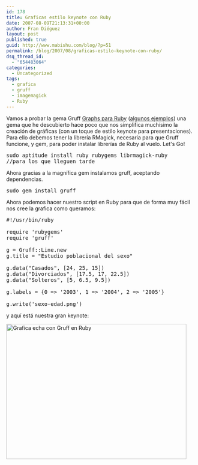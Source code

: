 ```yaml
---
id: 178
title: Graficas estilo keynote con Ruby
date: 2007-08-09T21:13:31+00:00
author: Fran Diéguez
layout: post
published: true
guid: http://www.mabishu.com/blog/?p=51
permalink: /blog/2007/08/graficas-estilo-keynote-con-ruby/
dsq_thread_id:
  - "654483064"
categories:
  - Uncategorized
tags:
  - grafica
  - gruff
  - imagemagick
  - Ruby
---
```

Vamos a probar la gema Gruff <a title="Gruff Graphs para Ruby" href="http://nubyonrails.com/pages/gruff">Graphs para Ruby</a> (<a title="Ejemplos de uso de Graphs para Ruby" href="http://geoffreygrosenbach.com/projects/show/5">algunos ejemplos</a>) una gema que he descubierto hace poco que nos simplifica muchísimo la creación de gráficas (con un toque de estilo keynote para presentaciones). Para ello debemos tener la librería RMagick, necesaria para que Gruff funcione, y gem, para poder instalar librerías de Ruby al vuelo. Let's Go!
<pre>sudo aptitude install ruby rubygems librmagick-ruby
//para los que lleguen tarde</pre>
Ahora gracias a la magnífica gem instalamos gruff, aceptando dependencias.
<pre>sudo gem install gruff</pre>
Ahora podemos hacer nuestro script en Ruby para que de forma muy fácil nos cree la grafica como queramos:
<pre lang="ruby">#!/usr/bin/ruby

require 'rubygems'
require 'gruff'

g = Gruff::Line.new
g.title = "Estudio poblacional del sexo"

g.data("Casados", [24, 25, 15])
g.data("Divorciados", [17.5, 17, 22.5])
g.data("Solteros", [5, 6.5, 9.5])

g.labels = {0 =&gt; '2003', 1 =&gt; '2004', 2 =&gt; '2005'}

g.write('sexo-edad.png')</pre>
y aquí está nuestra gran keynote:

<a title="Grafica echa con Gruff en Ruby" href="http://www.mabishu.comwp-content/uploads/2007/08/sexo-edad.png"></a>

<a title="Grafica echa con Gruff en Ruby" href="http://www.mabishu.comwp-content/uploads/2007/08/sexo-edad.png"><img src="http://www.mabishu.com/wp-content/uploads/2007/11/sexo-edad.png" alt="Grafica echa con Gruff en Ruby" width="480" height="360" /></a>